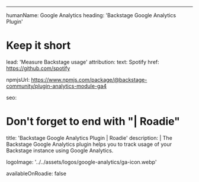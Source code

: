 ---
humanName: Google Analytics
heading: 'Backstage Google Analytics Plugin'
# Keep it short
lead: 'Measure Backstage usage'
attribution:
  text: Spotify
  href: https://github.com/spotify

npmjsUrl: https://www.npmjs.com/package/@backstage-community/plugin-analytics-module-ga4

seo:
  # Don't forget to end with "| Roadie"
  title: 'Backstage Google Analytics Plugin | Roadie'
  description: |
    The Backstage Google Analytics plugin helps you to track usage of your Backstage instance using Google Analytics.

logoImage: '../../assets/logos/google-analytics/ga-icon.webp'

availableOnRoadie: false
